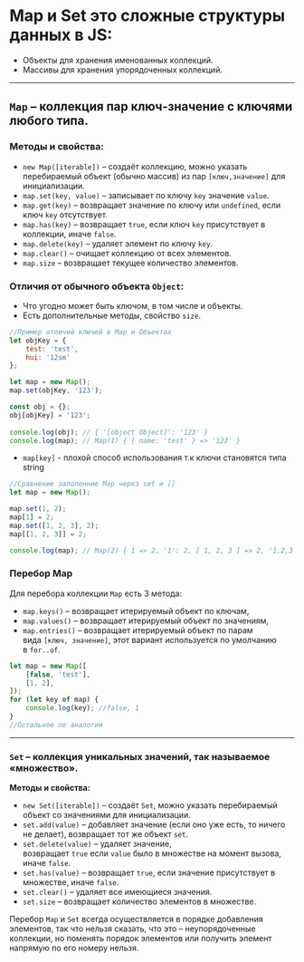 # Map и Set это cложные структуры данных в JS:
-   Объекты для хранения именованных коллекций.
-   Массивы для хранения упорядоченных коллекций.
___
## `Map` – коллекция пар ключ-значение с ключями любого типа.
### Методы и свойства:
-   `new Map([iterable])` – создаёт коллекцию, можно указать перебираемый объект (обычно массив) из пар `[ключ,значение]` для инициализации.
-   `map.set(key, value)` – записывает по ключу `key` значение `value`.
-   `map.get(key)` – возвращает значение по ключу или `undefined`, если ключ `key` отсутствует.
-   `map.has(key)` – возвращает `true`, если ключ `key` присутствует в коллекции, иначе `false`.
-   `map.delete(key)` – удаляет элемент по ключу `key`.
-   `map.clear()` – очищает коллекцию от всех элементов.
-   `map.size` – возвращает текущее количество элементов.

### Отличия от обычного объекта `Object`:
-   Что угодно может быть ключом, в том числе и объекты.
-   Есть дополнительные методы, свойство `size`.
```js
//Пример отличий ключей в Map и Объектах
let objKey = {
    test: 'test',
    hui: '12sm'
};

let map = new Map();
map.set(objKey, '123');

const obj = {};
obj[objKey] = '123';
  
console.log(obj); // { '[object Object]': '123' }
console.log(map); // Map(1) { { name: 'test' } => '123' }
```
- `map[key]` - плохой способ использования т.к ключи становятся типа string
```js
//Сравнение заполенние Map через set и []
let map = new Map();

map.set(1, 2);
map[1] = 2;
map.set([1, 2, 3], 2);
map[[1, 2, 3]] = 2;

console.log(map); // Map(2) { 1 => 2, '1': 2, [ 1, 2, 3 ] => 2, '1,2,3': 2 }
```
### Перебор Map
Для перебора коллекции `Map` есть 3 метода:
-   `map.keys()` – возвращает итерируемый объект по ключам,
-   `map.values()` – возвращает итерируемый объект по значениям,
-   `map.entries()` – возвращает итерируемый объект по парам вида `[ключ, значение]`, этот вариант используется по умолчанию в `for..of`.
```js
let map = new Map([
    [false, 'test'],
    [1, 2],
]);
for (let key of map) {
    console.log(key); //false, 1
}
//Остальное по аналогии
```
___
### `Set` – коллекция уникальных значений, так называемое «множество».
**Методы и свойства:**
-   `new Set([iterable])` – создаёт `Set`, можно указать перебираемый объект со значениями для инициализации.
-   `set.add(value)` – добавляет значение (если оно уже есть, то ничего не делает), возвращает тот же объект `set`.
-   `set.delete(value)` – удаляет значение, возвращает `true` если `value` было в множестве на момент вызова, иначе `false`.
-   `set.has(value)` – возвращает `true`, если значение присутствует в множестве, иначе `false`.
-   `set.clear()` – удаляет все имеющиеся значения.
-   `set.size` – возвращает количество элементов в множестве.

Перебор `Map` и `Set` всегда осуществляется в порядке добавления элементов, так что нельзя сказать, что это – неупорядоченные коллекции, но поменять порядок элементов или получить элемент напрямую по его номеру нельзя.